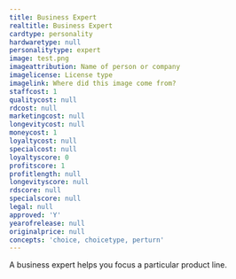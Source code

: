 ```yaml
---
title: Business Expert
realtitle: Business Expert
cardtype: personality
hardwaretype: null
personalitytype: expert
image: test.png
imageattribution: Name of person or company
imagelicense: License type
imagelink: Where did this image come from?
staffcost: 1
qualitycost: null
rdcost: null
marketingcost: null
longevitycost: null
moneycost: 1
loyaltycost: null
specialcost: null
loyaltyscore: 0
profitscore: 1
profitlength: null
longevityscore: null
rdscore: null
specialscore: null
legal: null
approved: 'Y'
yearofrelease: null
originalprice: null
concepts: 'choice, choicetype, perturn'
---
```


A business expert helps you focus a particular product line.
